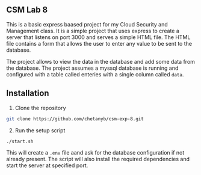 ## CSM Lab 8

This is a basic express baased project for my Cloud Security and Management class. It is a simple project that uses express to create a server that listens on port 3000 and serves a simple HTML file. The HTML file contains a form that allows the user to enter any value to be sent to the database.

The project allows to view the data in the database and add some data from the database. The project assumes a myssql database is running and configured with a table called enteries with a single column called `data`.

## Installation

1. Clone the repository

```bash
git clone https://github.com/chetanyb/csm-exp-8.git
```

2. Run the setup script

```bash
./start.sh
```

This will create a `.env` file aand ask for the database configuration if not already present. The script will also install the required dependencies and start the server at specified port.

